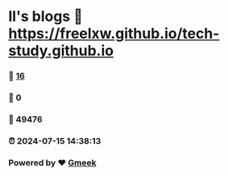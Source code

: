 # ll's blogs :link: https://freelxw.github.io/tech-study.github.io 
### :page_facing_up: [16](https://freelxw.github.io/tech-study.github.io/tag.html) 
### :speech_balloon: 0 
### :hibiscus: 49476 
### :alarm_clock: 2024-07-15 14:38:13 
### Powered by :heart: [Gmeek](https://github.com/Meekdai/Gmeek)
